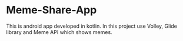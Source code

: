 # Meme-Share-App
This is android app developed in kotlin. In this  project use Volley,  Glide library and Meme API which shows memes.
